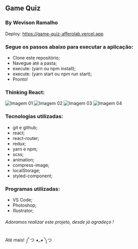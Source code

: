 ## Game Quiz
### By Wevison Ramalho

Deploy:
https://game-quiz-afferolab.vercel.app

### Segue os passos abaixo para executar a aplicação:
* Clone este repositório;
* Navegue até a pasta;
* execute: (yarn ou npm install);
* execute: (yarn start ou npm run start);
* Pronto!

### Thinking React:
![Imagem 01](https://i.ibb.co/M9wM024/20190923-000223.jpg)
![Imagem 02](https://i.ibb.co/3zCR9xm/20190923-000255.jpg)
![Imagem 03](https://i.ibb.co/y59mvz3/20190923-000402.jpg)
![Imagem 04](https://i.ibb.co/sqyfvLc/20190923-000426.jpg)

### Tecnologias utilizadas:
* git e github;
* react;
* react-router;
* redux;
* yarn e npm;
* scss;
* animation;
* compress-image;
* localStorage;
* styled-component;

### Programas utilizadas:
* VS Code;
* Photoshop;
* Illustrator;

###### Adoramos realizar este projeto, desde já agradeço !

Até mais! ༼ つ ◕_◕ ༽つ
